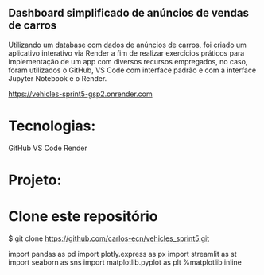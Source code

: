 ## Dashboard simplificado de anúncios de vendas de carros

Utilizando um database com dados de anúncios de carros, foi criado um aplicativo interativo via Render a fim
de realizar exercícios práticos para implementação de um app com diversos recursos empregados, no caso,
foram utilizados o GitHub, VS Code com interface padrão e com a interface Jupyter Notebook e o Render.

https://vehicles-sprint5-gsp2.onrender.com

# Tecnologias:

GitHub
VS Code
Render

# Projeto:

# Clone este repositório
$ git clone <https://github.com/carlos-ecn/vehicles_sprint5.git>

import pandas as pd
import plotly.express as px
import streamlit as st
import seaborn as sns
import matplotlib.pyplot as plt
%matplotlib inline


